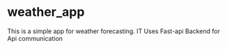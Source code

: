 # weather_app
This is a simple app for weather forecasting. IT Uses Fast-api Backend for Api communication 
